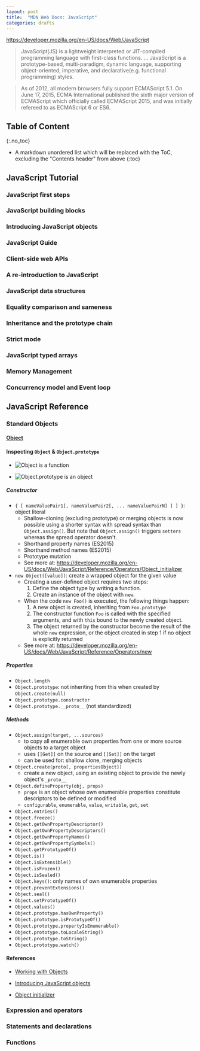 ```yaml
---
layout: post
title:  "MDN Web Docs: JavaScript"
categories: drafts
---
```


<https://developer.mozilla.org/en-US/docs/Web/JavaScript>

> JavaScript(JS) is a lightweight interpreted or JIT-compiled programming language with first-class functions. ... JavaScript is a prototype-based, multi-paradigm, dynamic language, supporting object-oriented, imperative, and declarative(e.g. functional programming) styles.

> As of 2012, all modern browsers fully support ECMAScript 5.1.
> On June 17, 2015, ECMA International published the sixth major version of ECMAScript which officially called ECMAScript 2015, and was initially refereed to as ECMAScript 6 or ES6.
> 

## Table of Content
{:.no_toc}

* A markdown unordered list which will be replaced with the ToC, excluding the "Contents header" from above
{:toc}


## JavaScript Tutorial

### JavaScript first steps
### JavaScript building blocks
### Introducing JavaScript objects
### JavaScript Guide
### Client-side web APIs
### A re-introduction to JavaScript
### JavaScript data structures
### Equality comparison and sameness
### Inheritance and the prototype chain
### Strict mode
### JavaScript typed arrays
### Memory Management
### Concurrency model and Event loop

## JavaScript Reference

### Standard Objects

#### [Object](https://developer.mozilla.org/en-US/docs/Web/JavaScript/Reference/Global_Objects/Object)

#### Inspecting `Object` & `Object.prototype`
* ![Object is a function](https://user-images.githubusercontent.com/4011348/40109137-4cc1daae-592f-11e8-8bd7-42528c21dd0d.png)

* ![Object.prototype is an object](https://user-images.githubusercontent.com/4011348/40109205-75001bca-592f-11e8-9d05-b913287ad4ef.png)


##### Constructor
* `{ [ nameValuePair1[, nameValuePair2[, ... nameValuePairN] ] ] }`: object literal
    - Shallow-cloning (excluding prototype) or merging objects is now possible using a shorter syntax with spread syntax than `Object.assign()`. But note that `Object.assign()` triggers `setters` whereas the spread operator doesn't.
    - Shorthand property names (ES2015)
    - Shorthand method names (ES2015)
    - Prototype mutation
    - See more at: https://developer.mozilla.org/en-US/docs/Web/JavaScript/Reference/Operators/Object_initializer
* `new Object([value])`: create a wrapped object for the given value
    - Creating a user-defined object requires two steps:
        1. Define the object type by writing a function.
        2. Create an instance of the object with `new`.
    - When the code `new Foo()` is executed, the following things happen: 
        1. A new object is created, inheriting from `Foo.prototype`
        2. The constructor function `Foo` is called with the specified arguments, and with `this` bound to the newly created object.
        3. The object returned by the constructor become the result of the whole `new` expression, or the object created in step 1 if no object is explicitly returned
    - See more at: https://developer.mozilla.org/en-US/docs/Web/JavaScript/Reference/Operators/new

##### Properties
* `Object.length`
* `Object.prototype`: not inheriting from this when created by `Object.create(null)`
* `Object.prototype.constructor`
* `Object.prototype.__proto__` (not standardized)

##### Methods
* `Object.assign(target, ...sources)`
    * to copy all enumerable own properties from one or more source objects to a target object
    * uses `[[Get]]` on the source and `[[Set]]` on the target
    * can be used for: shallow clone, merging objects
* `Object.create(proto[, propertiesObject])`
    - create a new object, using an existing object to provide the newly object's `_proto__`
* `Object.defineProperty(obj, props)`
    - `props` is an object whose own enumerable properties constitute descriptors to be defined or modified
    - `configurable`, `enumerable`, `value`, `writable`, `get`, `set`
* `Object.entries()`
* `Object.freeze()`
* `Object.getOwnPropertyDescriptor()`
* `Object.getOwnPropertyDescriptors()`
* `Object.getOwnPropertyNames()`
* `Object.getOwnPropertySymbols()`
* `Object.getPrototypeOf()`
* `Object.is()`
* `Object.isExtensible()`
* `Object.isFrozen()`
* `Object.isSealed()`
* `Object.keys()`: only names of own enumerable properties
* `Object.preventExtensions()`
* `Object.seal()`
* `Object.setPrototypeOf()`
* `Object.values()`
* `Object.prototype.hasOwnProperty()`
* `Object.prototype.isPrototypeOf()`
* `Object.prototype.propertyIsEmumerable()` 
* `Object.prototype.toLocaleString()`
* `Object.prototype.toString()`
* `Object.prototype.watch()`

#### References
* [Working with Objects](https://developer.mozilla.org/en-US/docs/Web/JavaScript/Guide/Working_with_Objects)
* [Introducing JavaScript objects](https://developer.mozilla.org/en-US/docs/Learn/JavaScript/Objects)

* [Object initializer](https://developer.mozilla.org/en-US/docs/Web/JavaScript/Reference/Operators/Object_initializer)

### Expression and operators
### Statements and declarations
### Functions
